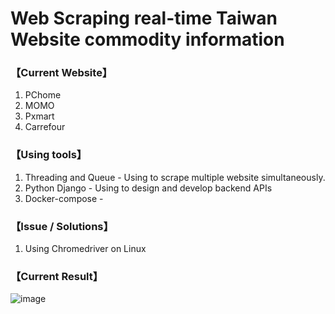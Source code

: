 # Web Scraping real-time Taiwan Website commodity information
### 【Current Website】
1. PChome
2. MOMO
3. Pxmart
4. Carrefour


### 【Using tools】
1. Threading and Queue - Using to scrape multiple website simultaneously.
2. Python Django - Using to design and develop backend APIs
3. Docker-compose - 


### 【Issue / Solutions】
1. Using Chromedriver on Linux

### 【Current Result】
![image](https://github.com/JarvisLu1029/my_project2/assets/115854341/2dc6ed49-3bb0-41eb-a68f-0f1d41236fa4)
